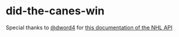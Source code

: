 # did-the-canes-win
Special thanks to [@dword4](https://gitlab.com/dword4) for [this documentation of the NHL API](https://gitlab.com/dword4/nhlapi)
